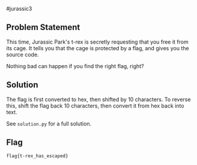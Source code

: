 #jurassic3
## Problem Statement
This time, Jurassic Park's t-rex is secretly requesting that you free it from its cage. It tells you that the cage is protected by a flag, and gives you the source code.

Nothing bad can happen if you find the right flag, right?

## Solution
The flag is first converted to hex, then shifted by 10 characters. To reverse this, shift the flag back 10 characters, then convert it from hex back into text.

See `solution.py` for a full solution.

## Flag
`flag{t-rex_has_escaped}`
